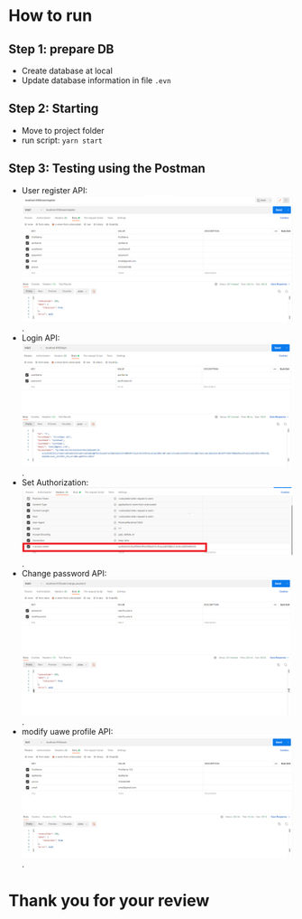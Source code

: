 # How to run

## Step 1: prepare DB
* Create database at local
* Update database information in file `.evn`

## Step 2: Starting
* Move to project folder
* run script: `yarn start`

## Step 3: Testing using the Postman
* User register API: ![title](image_for_readme/register.png) .
* Login API: ![title](image_for_readme/login.png) .
* Set Authorization: ![title](image_for_readme/header.png) .
* Change password API: ![title](image_for_readme/change_password.png) .
* modify uawe profile API: ![title](image_for_readme/update_profile.png) .



# Thank you for your review
